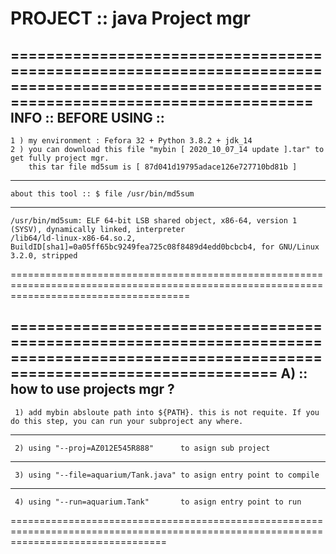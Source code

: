 # PROJECT :: java Project mgr


===========================================================================================================================================
  INFO ::    BEFORE USING ::
  ------------------------------------------------------------------------------------------------------------------------------
    1 ) my environment : Fefora 32 + Python 3.8.2 + jdk_14 
    2 ) you can download this file "mybin [ 2020_10_07_14 update ].tar" to get fully project mgr.
        this tar file md5sum is [ 87d041d19795adace126e727710bd81b ]
  ------------------------------------------------------------------------------------------------------------------------------
    about this tool :: $ file /usr/bin/md5sum 
  ------------------------------------------------------------------------------------------------------------------------------
    /usr/bin/md5sum: ELF 64-bit LSB shared object, x86-64, version 1 (SYSV), dynamically linked, interpreter 
    /lib64/ld-linux-x86-64.so.2, BuildID[sha1]=0a05ff65bc9249fea725c08f8489d4edd0bcbcb4, for GNU/Linux 3.2.0, stripped
===========================================================================================================================================



=======================================================================================================================================
A) ::    how to use projects mgr ? 
   ----------------------------------------------------------------------------------------------------------------------------
     1) add mybin absloute path into ${PATH}. this is not requite. If you do this step, you can run your subproject any where.
   ----------------------------------------------------------------------------------------------------------------------------
     2) using "--proj=AZ012E545R888"      to asign sub project
   ----------------------------------------------------------------------------------------------------------------------------
     3) using "--file=aquarium/Tank.java" to asign entry point to compile
   ----------------------------------------------------------------------------------------------------------------------------
     4) using "--run=aquarium.Tank"       to asign entry point to run
=======================================================================================================================================


